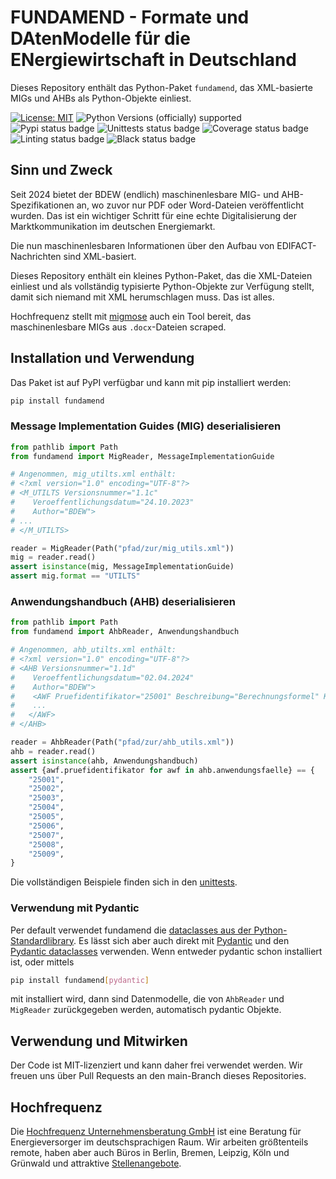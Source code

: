 # FUNDAMEND - Formate und DAtenModelle für die ENergiewirtschaft in Deutschland

Dieses Repository enthält das Python-Paket `fundamend`, das XML-basierte MIGs und AHBs als Python-Objekte einliest.

[![License: MIT](https://img.shields.io/badge/License-MIT-yellow.svg)](LICENSE)
![Python Versions (officially) supported](https://img.shields.io/pypi/pyversions/fundamend.svg)
![Pypi status badge](https://img.shields.io/pypi/v/fundamend)
![Unittests status badge](https://github.com/Hochfrequenz/xml-fundamend-python/workflows/Unittests/badge.svg)
![Coverage status badge](https://github.com/Hochfrequenz/xml-fundamend-python/workflows/Coverage/badge.svg)
![Linting status badge](https://github.com/Hochfrequenz/xml-fundamend-python/workflows/Linting/badge.svg)
![Black status badge](https://github.com/Hochfrequenz/xml-fundamend-python/workflows/Formatting/badge.svg)

## Sinn und Zweck
Seit 2024 bietet der BDEW (endlich) maschinenlesbare MIG- und AHB-Spezifikationen an, wo zuvor nur PDF oder Word-Dateien veröffentlicht wurden.
Das ist ein wichtiger Schritt für eine echte Digitalisierung der Marktkommunikation im deutschen Energiemarkt.

Die nun maschinenlesbaren Informationen über den Aufbau von EDIFACT-Nachrichten sind XML-basiert.

Dieses Repository enthält ein kleines Python-Paket, das die XML-Dateien einliest und als vollständig typisierte Python-Objekte zur Verfügung stellt, damit sich niemand mit XML herumschlagen muss.
Das ist alles.

Hochfrequenz stellt mit [migmose](https://github.com/Hochfrequenz/migmose) auch ein Tool bereit, das maschinenlesbare MIGs aus `.docx`-Dateien scraped.

## Installation und Verwendung
Das Paket ist auf PyPI verfügbar und kann mit pip installiert werden:
```bash
pip install fundamend
```

### Message Implementation Guides (MIG) deserialisieren
```python
from pathlib import Path
from fundamend import MigReader, MessageImplementationGuide

# Angenommen, mig_utilts.xml enthält:
# <?xml version="1.0" encoding="UTF-8"?>
# <M_UTILTS Versionsnummer="1.1c"
#    Veroeffentlichungsdatum="24.10.2023"
#    Author="BDEW">
# ...
# </M_UTILTS>

reader = MigReader(Path("pfad/zur/mig_utils.xml"))
mig = reader.read()
assert isinstance(mig, MessageImplementationGuide)
assert mig.format == "UTILTS"
```

### Anwendungshandbuch (AHB) deserialisieren
```python
from pathlib import Path
from fundamend import AhbReader, Anwendungshandbuch

# Angenommen, ahb_utilts.xml enthält:
# <?xml version="1.0" encoding="UTF-8"?>
# <AHB Versionsnummer="1.1d"
#    Veroeffentlichungsdatum="02.04.2024"
#    Author="BDEW">
#    <AWF Pruefidentifikator="25001" Beschreibung="Berechnungsformel" Kommunikation_von="NB an MSB / LF">
#    ...
#   </AWF>
# </AHB>

reader = AhbReader(Path("pfad/zur/ahb_utils.xml"))
ahb = reader.read()
assert isinstance(ahb, Anwendungshandbuch)
assert {awf.pruefidentifikator for awf in ahb.anwendungsfaelle} == {
    "25001",
    "25002",
    "25003",
    "25004",
    "25005",
    "25006",
    "25007",
    "25008",
    "25009",
}
```

Die vollständigen Beispiele finden sich in den [unittests](unittests).

### Verwendung mit Pydantic
Per default verwendet fundamend die [dataclasses aus der Python-Standardlibrary](https://docs.python.org/3/library/dataclasses.html).
Es lässt sich aber auch direkt mit [Pydantic](https://docs.pydantic.dev/latest/) und den [Pydantic dataclasses](https://docs.pydantic.dev/2.7/concepts/dataclasses/) verwenden.
Wenn entweder pydantic schon installiert ist, oder mittels
```bash
pip install fundamend[pydantic]
```
mit installiert wird, dann sind Datenmodelle, die von `AhbReader` und `MigReader` zurückgegeben werden, automatisch pydantic Objekte.


## Verwendung und Mitwirken
Der Code ist MIT-lizenziert und kann daher frei verwendet werden.
Wir freuen uns über Pull Requests an den main-Branch dieses Repositories.

## Hochfrequenz
Die [Hochfrequenz Unternehmensberatung GmbH](https://www.hochfrequenz.de) ist eine Beratung für Energieversorger im deutschsprachigen Raum.
Wir arbeiten größtenteils remote, haben aber auch Büros in Berlin, Bremen, Leipzig, Köln und Grünwald und attraktive [Stellenangebote](https://www.hochfrequenz.de/index.php/karriere/aktuelle-stellenausschreibungen/full-stack-entwickler).
